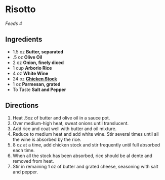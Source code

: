 # Risotto

*Feeds 4*

## Ingredients

- 1.5 oz **Butter, separated**
- .5 oz **Olive Oil**
- 2 oz **Onion, finely diced**
- 1 cup **Arborio Rice**
- 4 oz **White Wine**
- 24 oz [**Chicken Stock**](https://github.com/Netcromancer/recipes/blob/master/chicken_stock.md)
- 1 oz **Parmesan, grated**
- To Taste **Salt and Pepper**

## Directions

1. Heat .5oz of butter and olive oil in a sauce pot.
2. Over medium-high heat, sweat onions until translucent.
3. Add rice and coat well with butter and oil mixture.
4. Reduce to medium heat and add white wine. Stir several times until all the wine is absorbed by the rice.
5. 8 oz at a time, add chicken stock and stir frequently until full absorbed each time.
6. When all the stock has been absorbed, rice should be al dente and removed from heat.
7. Stir in remaining 1 oz of butter and grated cheese, seasoning with salt and pepper.

